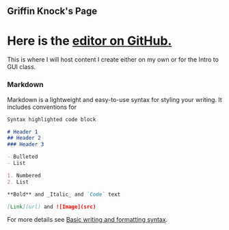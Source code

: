 ## Griffin Knock's Page

# Here is the [editor on GitHub.](https://github.com/griffinknock/griffinknock.github.io/edit/main/index.md)

This is where I will host content I create either on my own or for the Intro to GUI class.

### Markdown

Markdown is a lightweight and easy-to-use syntax for styling your writing. It includes conventions for

```markdown
Syntax highlighted code block

# Header 1
## Header 2
### Header 3

- Bulleted
- List

1. Numbered
2. List

**Bold** and _Italic_ and `Code` text

[Link](url) and ![Image](src)
```

For more details see [Basic writing and formatting syntax](https://docs.github.com/en/github/writing-on-github/getting-started-with-writing-and-formatting-on-github/basic-writing-and-formatting-syntax).
